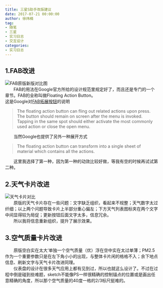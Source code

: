 ```yaml
---
title: 三星S助手改版建议
date: 2017-07-21 00:00:00
author: 徐炜楠
tag: 
- 随笔
- 三星
- 实习日志
- 交互设计
categories: 
- 实习日志
---
```

<h2 id="1-FAB改进">
<a href="#1-FAB%E6%94%B9%E8%BF%9B" class="headerlink" title="1.FAB改进"></a>1.FAB改进</h2>
<p><img src="https://ws2.sinaimg.cn/large/006tNc79ly1fhrcxc4f9jj316w0pi445.jpg" alt="FAB原版新版对比图"><br>　　FAB的用法在Google官方所给的设计规范里规定好了，而且还是专门的一个章节。FAB的全称叫做Floating Action Button。<br>这是Google对<a href="https://material.io/guidelines/components/buttons-floating-action-button.html#buttons-floating-action-button-transitions" target="_blank" rel="external">FAB拓展按钮</a>的说明  </p><blockquote>
<p>The floating action button can fling out related actions upon press. The button should remain on screen after the menu is invoked. Tapping in the same spot should either activate the most commonly used action or close the open menu.</p>
</blockquote><p>　　当然Google也提供了另外一种展开方式</p><blockquote>
<p>The floating action button can transform into a single sheet of material which contains all the actions.</p>
</blockquote><p>　　这里我选择了第一种，因为第一种的动效比较好做，等我有空的时候再试试第二种。</p><h2 id="2-天气卡片改进">
<a href="#2-%E5%A4%A9%E6%B0%94%E5%8D%A1%E7%89%87%E6%94%B9%E8%BF%9B" class="headerlink" title="2.天气卡片改进"></a>2.天气卡片改进</h2>
<p><img src="https://ws3.sinaimg.cn/large/006tNc79ly1fhrcxzpxm1j316w0pi0uy.jpg" alt="天气卡片对比"><br>　　原版的天气卡片存在一些问题：文字缺乏组织，看起来不规整；天气数字太过纤细；以上两个问题导致卡片上半部分重心偏左；下方天气列表图标夹在两个文字中间显得较为局促；更新按钮后面文字太多，信息冗余。<br>　　所以我将信息重新组织，提升了展示效果。</p><h2 id="3-空气质量卡片改进">
<a href="#3-%E7%A9%BA%E6%B0%94%E8%B4%A8%E9%87%8F%E5%8D%A1%E7%89%87%E6%94%B9%E8%BF%9B" class="headerlink" title="3.空气质量卡片改进"></a>3.空气质量卡片改进</h2>
<p><img src="https://ws1.sinaimg.cn/large/006tNc79ly1fhrelbxtmij316w0pimzg.jpg" alt=""><br>　　原版空白实在太大‘单独一个空气质量（优）浮在空中实在太过单薄；PM2.5作为一个重要参数只是在左下角小小的出现，与整体卡片闲的格格不入；余下地点信息、刷新文字与天气卡片改进同理。<br>　　仪表盘的设计在很多天气应用上都有见到过，所以也就这么设计了。不过在过程中倒是碰到些难题，sketch不能像PS一样很精确的控制锚点的位置或是画出任意精确的角度，所以那个空气质量的40度一格的2/3标尺挺难的。</p>